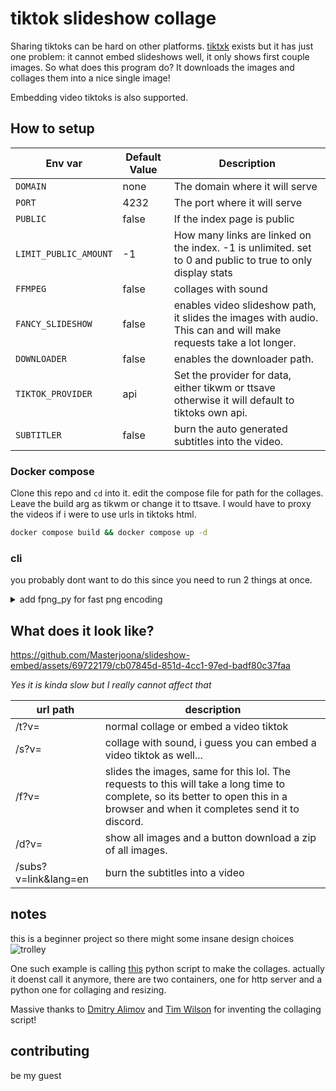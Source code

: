 # tiktok slideshow collage

Sharing tiktoks can be hard on other platforms. [tiktxk](https://github.com/Britmoji/tiktxk) exists but it has just one problem: it cannot embed slideshows well, it only shows first couple images. So what does this program do? It downloads the images and collages them into a nice single image!

Embedding video tiktoks is also supported.


## How to setup

| Env var | Default Value | Description                                   |
|---------------------|---------------|-----------------------------------------------|
| `DOMAIN`            | none          | The domain where it will serve  |
| `PORT`              | 4232          | The port where it will serve  |
| `PUBLIC`            | false         | If the index page is public  |
| `LIMIT_PUBLIC_AMOUNT` | -1           | How many links are linked on the index. -1 is unlimited. set to 0 and public to true to only display stats |
| `FFMPEG`            | false         | collages with sound  |
| `FANCY_SLIDESHOW`   | false         | enables video slideshow path, it slides the images with audio. This can and will make requests take a lot longer. |
| `DOWNLOADER` | false | enables the downloader path. |
| `TIKTOK_PROVIDER` | api | Set the provider for data, either tikwm or ttsave otherwise it will default to tiktoks own api. |
| `SUBTITLER` | false | burn the auto generated subtitles into the video. |

### Docker compose
Clone this repo and `cd` into it. edit the compose file for path for the collages. Leave the build arg as tikwm or change it to ttsave. I would have to proxy the videos if i were to use urls in tiktoks html. 


```bash
docker compose build && docker compose up -d
```

### cli
you probably dont want to do this since you need to run 2 things at once.

<details>
<summary> add fpng_py for fast png encoding</summary>
Add this to the dockerfile

```Dockerfile
RUN git clone --recurse-submodules https://github.com/K0lb3/fpng_py
# for arm64 we disable some build args. what does these flags do? i dont know
RUN sed -i 's/"-msse4.1"/#&/' fpng_py/setup.py
RUN sed -i 's/"-mpclmul"/#&/' fpng_py/setup.py
WORKDIR /app/fpng_py
RUN pip install . --break-system-packages

```

or you can build it yourself
```bash
git clone --recurse-submodules https://github.com/K0lb3/fpng_py
cd fpng_py
pip install . 
```
and copy the compiled files to the container
```Dockerfile
COPY ./fpng_py/build/lib.path/fpng_py /app/fpng_py
```

</details>



## What does it look like?


https://github.com/Masterjoona/slideshow-embed/assets/69722179/cb07845d-851d-4cc1-97ed-badf80c37faa

*Yes it is kinda slow but I really cannot affect that*


| url path | description                            |
|----------|----------------------------------------|
| /t?v=    | normal collage or embed a video tiktok | 
| /s?v=    | collage with sound, i guess you can embed a video tiktok as well...                     |
| /f?v=    | slides the images, same for this lol. The requests to this will take a long time to complete, so its better to open this in a browser and when it completes send it to discord.                     |
| /d?v=    | show all images and a button download a zip of all images.                     |
| /subs?v=link&lang=en | burn the subtitles into a video                    |

## notes
this is a beginner project so there might some insane design choices ![trolley](https://cdn.discordapp.com/emojis/1068825486265942056.webp?size=48&name=trolley&quality=lossless) 


One such example is calling [this](https://github.com/twilsonco/PyPhotoCollage) python script to make the collages. actually it doenst call it anymore, there are two containers, one for http server and a python one for collaging and resizing.

Massive thanks to [Dmitry Alimov](https://github.com/delimitry) and [Tim Wilson](https://github.com/twilsonco) for inventing the collaging script!

## contributing

be my guest
